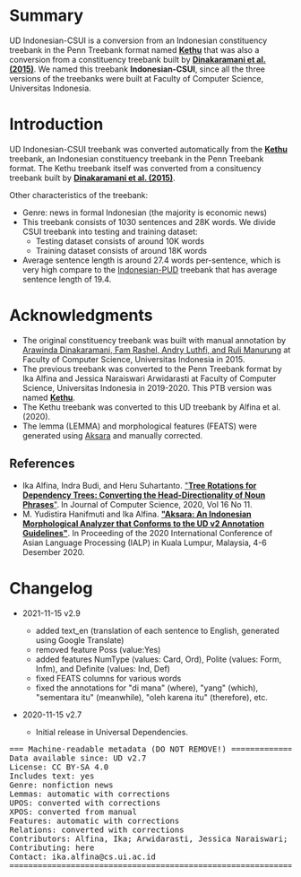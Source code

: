# Summary

UD Indonesian-CSUI is a conversion from an Indonesian constituency treebank in the Penn Treebank format named [**Kethu**](https://github.com/ialfina/kethu) that was also a conversion from a constituency treebank built by [**Dinakaramani et al. (2015)**](https://github.com/famrashel/idn-treebank). We named this treebank **Indonesian-CSUI**, since all the three versions of the treebanks were built at Faculty of Computer Science, Universitas Indonesia.


# Introduction

UD Indonesian-CSUI treebank was converted automatically from the [**Kethu**](https://github.com/ialfina/kethu) treebank, an Indonesian constituency treebank in the Penn Treebank format. The Kethu treebank itself was converted from a consituency treebank built by [**Dinakaramani et al. (2015)**](https://github.com/famrashel/idn-treebank).

Other characteristics of the treebank:
* Genre: news in formal Indonesian (the majority is economic news)
* This treebank consists of 1030 sentences and 28K words. We divide CSUI treebank into testing and training dataset:
  * Testing dataset consists of around 10K words
  * Training dataset consists of around 18K words
* Average sentence length is around 27.4 words per-sentence, which is very high compare to the [Indonesian-PUD](https://github.com/UniversalDependencies/UD_Indonesian-PUD) treebank that has average sentence length of 19.4.


# Acknowledgments

* The original constituency treebank was built with manual annotation by [Arawinda Dinakaramani, Fam Rashel, Andry Luthfi, and Ruli Manurung](https://github.com/famrashel/idn-treebank) at Faculty of Computer Science, Universitas Indonesia in 2015.
* The previous treebank was converted to the Penn Treebank format by Ika Alfina and Jessica Naraiswari Arwidarasti at Faculty of Computer Science, Universitas Indonesia in 2019-2020. This PTB version was named [**Kethu**](https://github.com/ir-nlp-csui/kethu-id-ptb).
* The Kethu treebank was converted to this UD treebank by Alfina et al. (2020).
* The lemma (LEMMA) and morphological features (FEATS) were generated using [Aksara](https://github.com/ir-nlp-csui/aksara) and manually corrected.

## References
* Ika Alfina, Indra Budi, and Heru Suhartanto. ["**Tree Rotations for Dependency Trees: Converting the Head-Directionality of Noun Phrases**"](http://www.thescipub.com/abstract/jcssp.2020.1585.1597). In Journal of Computer Science, 2020, Vol 16 No 11. 
* M. Yudistira Hanifmuti and Ika Alfina. [**"Aksara: An Indonesian Morphological Analyzer that Conforms to the UD v2 Annotation Guidelines"**](https://ieeexplore.ieee.org/document/9310490). In Proceeding of the 2020 International Conference of Asian Language Processing (IALP)  in Kuala Lumpur, Malaysia, 4-6 Desember 2020. 

# Changelog

* 2021-11-15 v2.9
  * added text_en (translation of each sentence to English, generated using Google Translate)
  * removed feature Poss (value:Yes)
  * added features NumType (values: Card, Ord), Polite (values: Form, Infm), and Definite (values: Ind, Def)
  * fixed FEATS columns for various words
  * fixed the annotations for "di mana" (where), "yang" (which), "sementara itu" (meanwhile), "oleh karena itu" (therefore), etc.

* 2020-11-15 v2.7
  * Initial release in Universal Dependencies.

<pre>
=== Machine-readable metadata (DO NOT REMOVE!) ================================
Data available since: UD v2.7
License: CC BY-SA 4.0
Includes text: yes
Genre: nonfiction news
Lemmas: automatic with corrections
UPOS: converted with corrections
XPOS: converted from manual
Features: automatic with corrections
Relations: converted with corrections
Contributors: Alfina, Ika; Arwidarasti, Jessica Naraiswari; Hanifmuti, Muhammad Yudistira; Dinakaramani, Arawinda; Manurung, Ruli; Rashel, Fam; Luthfi, Andry
Contributing: here
Contact: ika.alfina@cs.ui.ac.id
===============================================================================
</pre>
